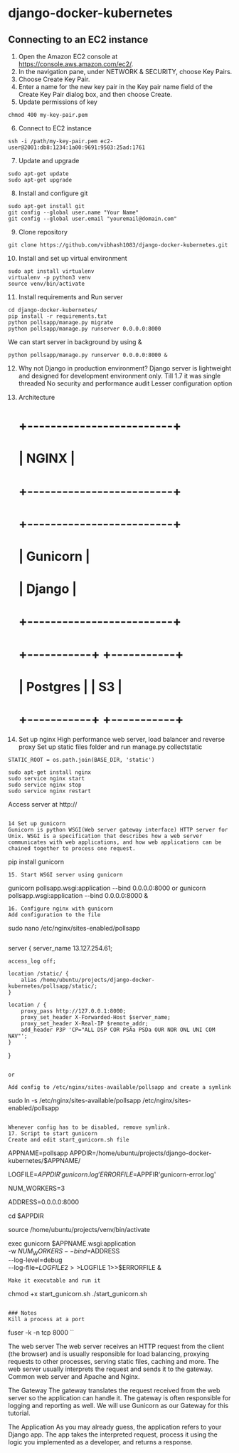 # django-docker-kubernetes

## Connecting to an EC2 instance

1. Open the Amazon EC2 console at https://console.aws.amazon.com/ec2/.
2. In the navigation pane, under NETWORK & SECURITY, choose Key Pairs.
3. Choose Create Key Pair.
4. Enter a name for the new key pair in the Key pair name field of the Create Key Pair dialog box, and then choose Create.
5. Update permissions of key
 ```
chmod 400 my-key-pair.pem
```
6. Connect to EC2 instance
```
ssh -i /path/my-key-pair.pem ec2-user@2001:db8:1234:1a00:9691:9503:25ad:1761
```
7. Update and upgrade
```
sudo apt-get update
sudo apt-get upgrade
```
8. Install and configure git
```
sudo apt-get install git
git config --global user.name "Your Name"
git config --global user.email "youremail@domain.com"
```
9. Clone repository
```
git clone https://github.com/vibhash1083/django-docker-kubernetes.git
```
10. Install and set up virtual environment
```
sudo apt install virtualenv
virtualenv -p python3 venv
source venv/bin/activate
```
11. Install requirements and Run server
```
cd django-docker-kubernetes/
pip install -r requirements.txt
python pollsapp/manage.py migrate
python pollsapp/manage.py runserver 0.0.0.0:8000
```
We can start server in background by using &
```
python pollsapp/manage.py runserver 0.0.0.0:8000 &
```
12. Why not Django in production environment?
Django server is lightweight and designed for development environment only.
Till 1.7 it was single threaded
No security and performance audit
Lesser configuration option

12. Architecture
    # +-------------------------+
    # |           NGINX         |
    # +-------------------------+
    # +-------------------------+
    # |         Gunicorn        |
    # |          Django         |
    # +-------------------------+
    # +-----------+ +-----------+
    # |  Postgres | |     S3    |
    # +-----------+ +-----------+

13. Set up nginx
High performance web server, load balancer and reverse proxy
Set up static files folder and run manage.py collectstatic
```
STATIC_ROOT = os.path.join(BASE_DIR, 'static')
```

```
sudo apt-get install nginx
sudo service nginx start
sudo service nginx stop
sudo service nginx restart
```
Access server at http://<ip-address>
```

14 Set up gunicorn
Gunicorn is python WSGI(Web server gateway interface) HTTP server for Unix. WSGI is a specification that describes how a web server communicates with web applications, and how web applications can be chained together to process one request.
```
pip install gunicorn
```
15. Start WSGI server using gunicorn
```
gunicorn pollsapp.wsgi:application --bind 0.0.0.0:8000
or
gunicorn pollsapp.wsgi:application --bind 0.0.0.0:8000 &
```
16. Configure nginx with gunicorn
Add configuration to the file 
```
sudo nano /etc/nginx/sites-enabled/pollsapp
```

```
server {
    server_name 13.127.254.61;

    access_log off;

    location /static/ {
        alias /home/ubuntu/projects/django-docker-kubernetes/pollsapp/static/;
    }

    location / {
        proxy_pass http://127.0.0.1:8000;
        proxy_set_header X-Forwarded-Host $server_name;
        proxy_set_header X-Real-IP $remote_addr;
        add_header P3P 'CP="ALL DSP COR PSAa PSDa OUR NOR ONL UNI COM NAV"';
    }
}
```

or 

Add config to /etc/nginx/sites-available/pollsapp and create a symlink
```
sudo ln -s /etc/nginx/sites-available/pollsapp /etc/nginx/sites-enabled/pollsapp
```

Whenever config has to be disabled, remove symlink.
17. Script to start gunicorn
Create and edit start_gunicorn.sh file
```
APPNAME=pollsapp
APPDIR=/home/ubuntu/projects/django-docker-kubernetes/$APPNAME/

LOGFILE=$APPDIR'gunicorn.log'
ERRORFILE=$APPFIR'gunicorn-error.log'

NUM_WORKERS=3

ADDRESS=0.0.0.0:8000

cd $APPDIR

source /home/ubuntu/projects/venv/bin/activate

exec gunicorn $APPNAME.wsgi:application \
-w $NUM_WORKERS --bind=$ADDRESS \
--log-level=debug \
--log-file=$LOGFILE 2>>$LOGFILE  1>>$ERRORFILE &
```
Make it executable and run it
```
chmod +x start_gunicorn.sh
./start_gunicorn.sh
```

### Notes
Kill a process at a port
```
fuser -k -n tcp 8000
``


The web server
The web server receives an HTTP request from the client (the browser) and is usually responsible for load balancing, proxying requests to other processes, serving static files, caching and more. The web server usually interprets the request and sends it to the gateway. Common web server and Apache and Nginx. 

The Gateway
The gateway translates the request received from the web server so the application can handle it. The gateway is often responsible for logging and reporting as well. We will use Gunicorn as our Gateway for this tutorial.

The Application
As you may already guess, the application refers to your Django app. The app takes the interpreted request, process it using the logic you implemented as a developer, and returns a response.

